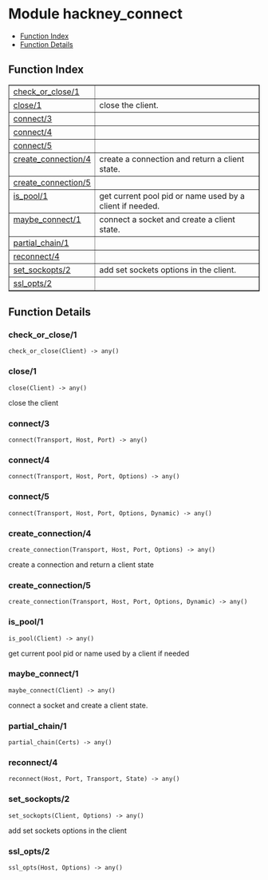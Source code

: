 

# Module hackney_connect #
* [Function Index](#index)
* [Function Details](#functions)

<a name="index"></a>

## Function Index ##


<table width="100%" border="1" cellspacing="0" cellpadding="2" summary="function index"><tr><td valign="top"><a href="#check_or_close-1">check_or_close/1</a></td><td></td></tr><tr><td valign="top"><a href="#close-1">close/1</a></td><td>close the client.</td></tr><tr><td valign="top"><a href="#connect-3">connect/3</a></td><td></td></tr><tr><td valign="top"><a href="#connect-4">connect/4</a></td><td></td></tr><tr><td valign="top"><a href="#connect-5">connect/5</a></td><td></td></tr><tr><td valign="top"><a href="#create_connection-4">create_connection/4</a></td><td>create a connection and return a client state.</td></tr><tr><td valign="top"><a href="#create_connection-5">create_connection/5</a></td><td></td></tr><tr><td valign="top"><a href="#is_pool-1">is_pool/1</a></td><td>get current pool pid or name used by a client if needed.</td></tr><tr><td valign="top"><a href="#maybe_connect-1">maybe_connect/1</a></td><td>connect a socket and create a client state.</td></tr><tr><td valign="top"><a href="#partial_chain-1">partial_chain/1</a></td><td></td></tr><tr><td valign="top"><a href="#reconnect-4">reconnect/4</a></td><td></td></tr><tr><td valign="top"><a href="#set_sockopts-2">set_sockopts/2</a></td><td>add set sockets options in the client.</td></tr><tr><td valign="top"><a href="#ssl_opts-2">ssl_opts/2</a></td><td></td></tr></table>


<a name="functions"></a>

## Function Details ##

<a name="check_or_close-1"></a>

### check_or_close/1 ###

`check_or_close(Client) -> any()`

<a name="close-1"></a>

### close/1 ###

`close(Client) -> any()`

close the client

<a name="connect-3"></a>

### connect/3 ###

`connect(Transport, Host, Port) -> any()`

<a name="connect-4"></a>

### connect/4 ###

`connect(Transport, Host, Port, Options) -> any()`

<a name="connect-5"></a>

### connect/5 ###

`connect(Transport, Host, Port, Options, Dynamic) -> any()`

<a name="create_connection-4"></a>

### create_connection/4 ###

`create_connection(Transport, Host, Port, Options) -> any()`

create a connection and return a client state

<a name="create_connection-5"></a>

### create_connection/5 ###

`create_connection(Transport, Host, Port, Options, Dynamic) -> any()`

<a name="is_pool-1"></a>

### is_pool/1 ###

`is_pool(Client) -> any()`

get current pool pid or name used by a client if needed

<a name="maybe_connect-1"></a>

### maybe_connect/1 ###

`maybe_connect(Client) -> any()`

connect a socket and create a client state.

<a name="partial_chain-1"></a>

### partial_chain/1 ###

`partial_chain(Certs) -> any()`

<a name="reconnect-4"></a>

### reconnect/4 ###

`reconnect(Host, Port, Transport, State) -> any()`

<a name="set_sockopts-2"></a>

### set_sockopts/2 ###

`set_sockopts(Client, Options) -> any()`

add set sockets options in the client

<a name="ssl_opts-2"></a>

### ssl_opts/2 ###

`ssl_opts(Host, Options) -> any()`

